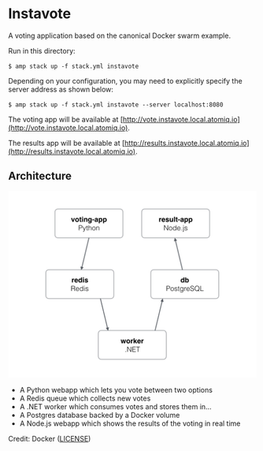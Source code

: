 Instavote
=========

A voting application based on the canonical Docker swarm example.

Run in this directory:

    $ amp stack up -f stack.yml instavote

Depending on your configuration, you may need to explicitly specify the server address as shown below:

    $ amp stack up -f stack.yml instavote --server localhost:8080

The voting app will be available at [http://vote.instavote.local.atomiq.io](http://vote.instavote.local.atomiq.io).

The results app will be available at [http://results.instavote.local.atomiq.io](http://results.instavote.local.atomiq.io).

Architecture
------------

![Architecture diagram](architecture.png)

* A Python webapp which lets you vote between two options
* A Redis queue which collects new votes
* A .NET worker which consumes votes and stores them in…
* A Postgres database backed by a Docker volume
* A Node.js webapp which shows the results of the voting in real time

Credit: Docker ([LICENSE](https://github.com/docker/example-voting-app/blob/master/LICENSE))

